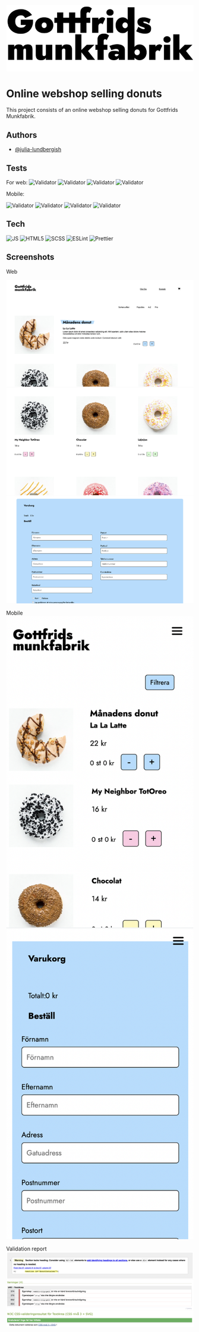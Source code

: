 
![Logo](https://raw.githubusercontent.com/Medieinstitutet/fed22d-js-grundkurs-individuell-webbshop-julia-lundbergish/main/images/gottfrid-logo.png?token=GHSAT0AAAAAAB3TJH5APY5A6LBNWGTCTY2UY4NC3JQ)


# Online webshop selling donuts

This project consists of an online webshop selling donuts for Gottfrids Munkfabrik. 

## Authors

- [@julia-lundbergish](https://github.com/julia-lundbergish)


## Tests

For web:
![Validator](https://img.shields.io/badge/Performance-100-brightgreen)
![Validator](https://img.shields.io/badge/Accessibility-100-brightgreen)
![Validator](https://img.shields.io/badge/Best%20Practices-92-brightgreen)
![Validator](https://img.shields.io/badge/SEO-90-brightgreen)

Mobile: 

![Validator](https://img.shields.io/badge/Performance-79-yellow)
![Validator](https://img.shields.io/badge/Accessibility-100-brightgreen)
![Validator](https://img.shields.io/badge/Best%20Practices-100-brightgreen)
![Validator](https://img.shields.io/badge/SEO-92-brightgreen)

## Tech

![JS](https://img.shields.io/badge/JavaScript-F7DF1E?style=for-the-badge&logo=javascript&logoColor=black)
![HTML5](https://img.shields.io/badge/HTML5-E34F26?style=for-the-badge&logo=html5&logoColor=white)
![SCSS](https://img.shields.io/badge/Sass-CC6699?style=for-the-badge&logo=sass&logoColor=white)
![ESLint](https://img.shields.io/badge/eslint-3A33D1?style=for-the-badge&logo=eslint&logoColor=white)
![Prettier](https://img.shields.io/badge/prettier-1A2C34?style=for-the-badge&logo=prettier&logoColor=F7BA3E)




## Screenshots
Web 

![App Screenshot](https://github.com/Medieinstitutet/fed22d-js-grundkurs-individuell-webbshop-julia-lundbergish/blob/main/screenshots/web1.png?raw=true)
![App Screenshot](https://github.com/Medieinstitutet/fed22d-js-grundkurs-individuell-webbshop-julia-lundbergish/blob/main/screenshots/web2.png?raw=true)
![App Screenshot](https://github.com/Medieinstitutet/fed22d-js-grundkurs-individuell-webbshop-julia-lundbergish/blob/main/screenshots/web3.png?raw=true)

Mobile
![App Screenshot](https://github.com/Medieinstitutet/fed22d-js-grundkurs-individuell-webbshop-julia-lundbergish/blob/main/screenshots/mobile1.png?raw=true)
![App Screenshot](https://github.com/Medieinstitutet/fed22d-js-grundkurs-individuell-webbshop-julia-lundbergish/blob/main/screenshots/mobile2.png?raw=true)

Validation report 
![Validation](https://github.com/Medieinstitutet/fed22d-js-grundkurs-individuell-webbshop-julia-lundbergish/blob/main/screenshots/html-validator.png?raw=true)
![Validation](https://github.com/Medieinstitutet/fed22d-js-grundkurs-individuell-webbshop-julia-lundbergish/blob/main/screenshots/css-validator1.png?raw=true)
![Validation](https://github.com/Medieinstitutet/fed22d-js-grundkurs-individuell-webbshop-julia-lundbergish/blob/main/screenshots/css-validator2.png?raw=true)







